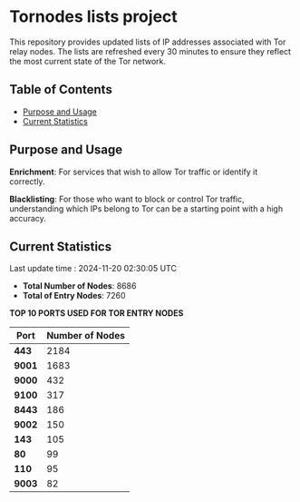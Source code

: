 # Tornodes lists project

This repository provides updated lists of IP addresses associated with Tor relay nodes. The lists are refreshed every 30 minutes to ensure they reflect the most current state of the Tor network.

## Table of Contents

- [Purpose and Usage](#purpose-and-usage)
- [Current Statistics](#current-statistics)


## Purpose and Usage

**Enrichment**: For services that wish to allow Tor traffic or identify it correctly.

**Blacklisting**: For those who want to block or control Tor traffic, understanding which IPs belong to Tor can be a starting point with a high accuracy.

## Current Statistics

Last update time : 2024-11-20 02:30:05 UTC

- **Total Number of Nodes**: 8686
- **Total of Entry Nodes**: 7260

**TOP 10 PORTS USED FOR TOR ENTRY NODES**

| **Port** | **Number of Nodes** |
|------|-----------------|
| **443**   | 2184  |
| **9001**   | 1683  |
| **9000**   | 432  |
| **9100**   | 317  |
| **8443**   | 186  |
| **9002**   | 150  |
| **143**   | 105  |
| **80**   | 99  |
| **110**   | 95  |
| **9003**   | 82  |

